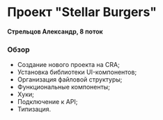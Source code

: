 # Проект "Stellar Burgers"
**Стрельцов Александр, 8 поток**

### Обзор
- Создание нового проекта на CRA;
- Установка библиотеки UI-компонентов;
- Организация файловой структуры;
- Функциональные компоненты;
- Хуки;
- Подключение к API;
- Типизация.
